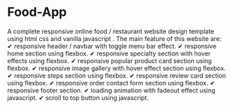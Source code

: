 # Food-App
A complete responsive online food / restaurant website design template using html css and vanilla javascript .  The main feature of this website are:  ✔ responsive header / navbar with toggle menu bar effect. ✔ responsive home section using flexbox. ✔ responsive specialty section with hover effects using flexbox. ✔ responsive popular product card section using flexbox. ✔ responsive image gallery with hover effect section using flexbox. ✔ responsive steps section using flexbox. ✔ responsive review card section using flexbox. ✔ responsive order contact form section using flexbox. ✔ responsive footer section. ✔ loading animation with fadeout effect using javascript. ✔ scroll to top button using javascript.

